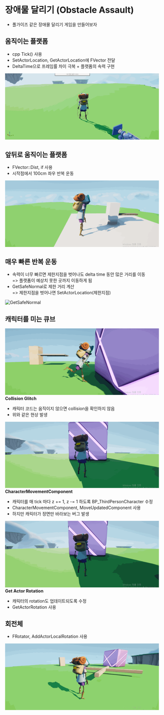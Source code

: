 # 장애물 달리기 (Obstacle Assault)
- 폴가이즈 같은 장애물 달리기 게임을 만들어보자

## 움직이는 플랫폼
- cpp Tick() 사용
- SetActorLocation, GetActorLocation에 FVector 전달
- DeltaTime으로 프레임률 차이 극복 + 플랫폼의 속력 구현

![TickPractice](images/TickPractice.gif)

## 앞뒤로 움직이는 플랫폼
- FVector::Dist, if 사용
- 시작점에서 100cm 좌우 반복 운동

![MovingBackAndForthgPlatform](images/MovingBackAndFormPlatform.gif)

## 매우 빠른 반복 운동
- 속력이 너무 빠르면 제한지점을 벗어나도 delta time 동안 많은 거리를 이동 <br>
  => 플랫폼이 예상치 못한 곳까지 이동하게 됨
- GetSafeNormal로 제한 거리 계산 <br>
  => 제한지점을 벗어나면 SetActorLocation(제한지점)

![GetSafeNormal](images/GetSafeNormal.gif)

## 캐릭터를 미는 큐브
![CollisionGlitch](images/CollisionGlitch.gif)
<br>**Collision Glitch**<br>
- 캐릭터 코드는 움직이지 않으면 collision을 확인하지 않음
- 위와 같은 현상 발생

![CharacterMoveComponent](images/CharacterMoveComponent.gif)
<br>**CharacterMovementComponent**<br>
- 캐릭터를 매 tick 마다 z += 1, z -= 1 하도록 BP_ThirdPersonCharacter 수정
- CharacterMovementComponent, MoveUpdatedComponent 사용
- 하지만 캐릭터가 정면만 바라보는 버그 발생 <br>


![GetActorRotation](images/GetActorRotation.gif)
<br>**Get Actor Rotation**<br>
- 캐릭터의 rotation도 업데이트되도록 수정
- GetActorRotation 사용 <br>

## 회전체
- FRotator, AddActorLocalRotation 사용

![Rotator](images/Rotator.gif)
